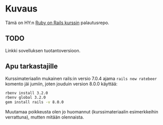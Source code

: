 # Kuvaus

Tämä on HY:n [Ruby on Rails kurssin](https://github.com/mluukkai/WebPalvelinohjelmointi2023) palautusrepo.

## TODO

Linkki sovelluksen tuotantoversioon.

## Apu tarkastajille

Kurssimateriaalin mukainen rails:in versio 7.0.4 ajama `rails new ratebeer` komento jäi jumiin, joten jouduin version 8.0.0 käyttää:

```sh
rbenv install 3.2.0
rbenv global 3.2.0
gem install rails -v 8.0.0
```

Muutamaa poikkeusta olen jo huomannut (kurssimateriaalin esimerkkeihin verrattuna), mutten mitään olennaista.
